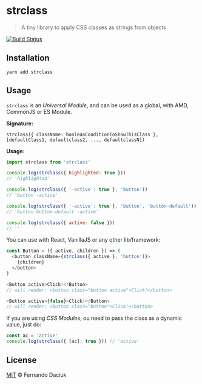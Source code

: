 # strclass

> A tiny library to apply CSS classes as strings from objects

[![Build Status][travis-image]][travis-url]

## Installation

```
yarn add strclass
```

## Usage

`strclass` is an _Universal Module_, and can be used as a global,
with AMD, CommonJS or ES Module.

**Signature:**

```
strclass({ className: booleanConditionToShowThisClass }, [defaultClass1, defaultclass2, ..., defaultclassN])
```

**Usage:**

```js
import strclass from 'strclass'

console.log(strclass({ highlighted: true }))
// 'highlighted'

console.log(strclass({ '-active': true }, 'button'))
// 'button -active'

console.log(strclass({ '-active': true }, 'button', 'button-default'))
// 'button button-default -active'

console.log(strclass({ active: false }))
// ''
```

You can use with React, VanillaJS or any other lib/framework:

```js
const Button = ({ active, children }) => (
  <button className={strclass({ active }, 'button')}>
    {children}
  </button>
)

<Button active>Click!</Button>
// will render: <button class="button active">Click!</button>

<Button active={false}>Click!</Button>
// will render: <button class="button">Click!</button>
```

If you are using _CSS Modules_, ou need to pass the class as a dynamic value, just do:

```js
const ac = 'active'
console.log(strclass({ [ac]: true })) // 'active'
```

## License

[MIT](license-url) &copy; Fernando Daciuk

[travis-image]: https://img.shields.io/travis/fdaciuk/strclass.svg?style=flat-square
[travis-url]: https://travis-ci.org/fdaciuk/strclass
[license-url]: https://github.com/fdaciuk/licenses/blob/master/MIT-LICENSE.md
